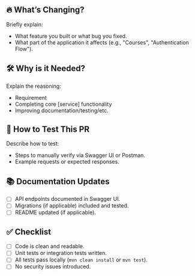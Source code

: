 ## 🔥 What’s Changing?
Briefly explain:
- What feature you built or what bug you fixed.
- What part of the application it affects (e.g., "Courses", "Authentication Flow").

## 🛠️ Why is it Needed?
Explain the reasoning:
- Requirement
- Completing core [service] functionality
- Improving documentation/testing/etc.

## 🔬 How to Test This PR
Describe how to test:
- Steps to manually verify via Swagger UI or Postman.
- Example requests or expected responses.

## 📚 Documentation Updates
- [ ] API endpoints documented in Swagger UI.
- [ ] Migrations (if applicable) included and tested.
- [ ] README updated (if applicable).

## ✅ Checklist
- [ ] Code is clean and readable.
- [ ] Unit tests or integration tests written.
- [ ] All tests pass locally (`mvn clean install` or `mvn test`).
- [ ] No security issues introduced.
